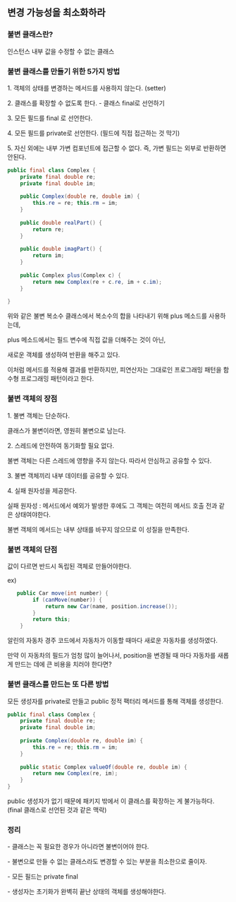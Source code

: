 ## 변경 가능성을 최소화하라

### 불변 클래스란? 

인스턴스 내부 값을 수정할 수 없는 클래스

### 불변 클래스를 만들기 위한 5가지 방법

1\. 객체의 상태를 변경하는 메서드를 사용하지 않는다. (setter)

2\. 클래스를 확장할 수 없도록 한다. - 클래스 final로 선언하기

3\. 모든 필드를 final 로 선언한다.

4\. 모든 필드를 private로 선언한다. (필드에 직접 접근하는 것 막기)

5\. 자신 외에는 내부 가변 컴포넌트에 접근할 수 없다. 즉, 가변 필드는 외부로 반환하면 안된다.

```java
public final class Complex { 
	private final double re; 
    private final double im; 
    
    public Complex(double re, double im) { 
    	this.re = re; this.rm = im; 
    } 
    
    public double realPart() { 
    	return re; 
    } 
      
    public double imagPart() { 
    	return im; 
    } 
    
    public Complex plus(Complex c) { 
    	return new Complex(re + c.re, im + c.im); 
    }
    
}
```

위와 같은 불변 복소수 클래스에서 복소수의 합을 나타내기 위해 plus 메소드를 사용하는데,

plus 메소드에서는 필드 변수에 직접 값을 더해주는 것이 아닌, 

새로운 객체를 생성하여 반환을 해주고 있다.

이처럼 메서드를 적용해 결과를 반환하지만, 피연산자는 그대로인 프로그래밍 패턴을 함수형 프로그래밍 패턴이라고 한다.

### 불변 객체의 장점

1\. 불변 객체는 단순하다.

클래스가 불변이라면, 영원히 불변으로 남는다.

2\. 스레드에 안전하여 동기화할 필요 없다.

불변 객체는 다른 스레드에 영향을 주지 않는다. 따라서 안심하고 공유할 수 있다.

3\. 불변 객체끼리 내부 데이터를 공유할 수 있다.

4\. 실패 원자성을 제공한다.

실패 원자성 : 메서드에서 예외가 발생한 후에도 그 객체는 여전히 메서드 호출 전과 같은 상태여야한다.

불변 객체의 메서드는 내부 상태를 바꾸지 않으므로 이 성질을 만족한다.

### 불변 객체의 단점

값이 다르면 반드시 독립된 객체로 만들어야한다.

ex)

```java
   public Car move(int number) {
        if (canMove(number)) {
            return new Car(name, position.increase());
        }
        return this;
    }
```

알린의 자동차 경주 코드에서 자동차가 이동할 때마다 새로운 자동차를 생성하였다.

만약 이 자동차의 필드가 엄청 많이 늘어나서, position을 변경될 때 마다 자동차를 새롭게 만드는 데에 큰 비용을 치러야 한다면?

### 불변 클래스를 만드는 또 다른 방법

모든 생성자를 private로 만들고 public 정적 팩터리 메서드를 통해 객체를 생성한다.

```java
public final class Complex { 
	private final double re; 
    private final double im; 
    
    private Complex(double re, double im) { 
    	this.re = re; this.rm = im; 
    } 
    
    public static Complex valueOf(double re, double im) {
    	return new Complex(re, im);
    }
}
```

public 생성자가 없기 때문에 패키지 밖에서 이 클래스를 확장하는 게 불가능하다. (final 클래스로 선언된 것과 같은 맥락)

### 정리

\- 클래스는 꼭 필요한 경우가 아니라면 불변이어야 한다.

\- 불변으로 만들 수 없는 클래스라도 변경할 수 있는 부분을 최소한으로 줄이자.

\- 모든 필드는 private final

\- 생성자는 초기화가 완벽히 끝난 상태의 객체를 생성해야한다.
